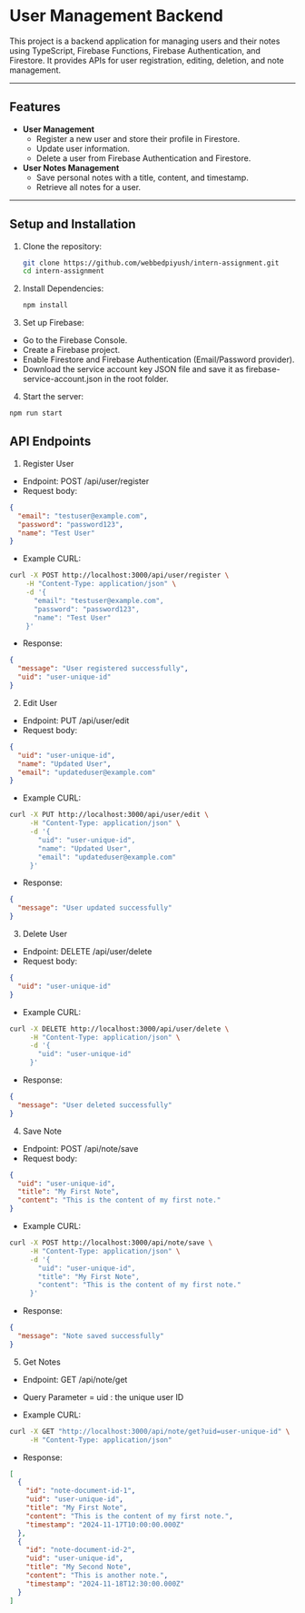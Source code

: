 # User Management Backend

This project is a backend application for managing users and their notes using TypeScript, Firebase Functions, Firebase Authentication, and Firestore. It provides APIs for user registration, editing, deletion, and note management.

---

## **Features**

- **User Management**
  - Register a new user and store their profile in Firestore.
  - Update user information.
  - Delete a user from Firebase Authentication and Firestore.
- **User Notes Management**
  - Save personal notes with a title, content, and timestamp.
  - Retrieve all notes for a user.

---

## **Setup and Installation**

1. Clone the repository:

   ```bash
   git clone https://github.com/webbedpiyush/intern-assignment.git
   cd intern-assignment

   ```

2. Install Dependencies:

   ```bash
   npm install
   ```

3. Set up Firebase:

- Go to the Firebase Console.
- Create a Firebase project.
- Enable Firestore and Firebase Authentication (Email/Password provider).
- Download the service account key JSON file and save it as firebase-service-account.json in the root folder.

4. Start the server:

```bash
npm run start
```

## **API Endpoints**

1. Register User

- Endpoint: POST /api/user/register
- Request body:

```json
{
  "email": "testuser@example.com",
  "password": "password123",
  "name": "Test User"
}
```

- Example CURL:

```bash
curl -X POST http://localhost:3000/api/user/register \
    -H "Content-Type: application/json" \
    -d '{
      "email": "testuser@example.com",
      "password": "password123",
      "name": "Test User"
    }'
```

- Response:

```json
{
  "message": "User registered successfully",
  "uid": "user-unique-id"
}
```

2. Edit User

- Endpoint: PUT /api/user/edit
- Request body:

```json
{
  "uid": "user-unique-id",
  "name": "Updated User",
  "email": "updateduser@example.com"
}
```

- Example CURL:

```bash
curl -X PUT http://localhost:3000/api/user/edit \
     -H "Content-Type: application/json" \
     -d '{
       "uid": "user-unique-id",
       "name": "Updated User",
       "email": "updateduser@example.com"
     }'
```

- Response:

```json
{
  "message": "User updated successfully"
}
```

3. Delete User

- Endpoint: DELETE /api/user/delete
- Request body:

```json
{
  "uid": "user-unique-id"
}
```

- Example CURL:

```bash
curl -X DELETE http://localhost:3000/api/user/delete \
     -H "Content-Type: application/json" \
     -d '{
       "uid": "user-unique-id"
     }'
```

- Response:

```json
{
  "message": "User deleted successfully"
}
```

4. Save Note

- Endpoint: POST /api/note/save
- Request body:

```json
{
  "uid": "user-unique-id",
  "title": "My First Note",
  "content": "This is the content of my first note."
}
```

- Example CURL:

```bash
curl -X POST http://localhost:3000/api/note/save \
     -H "Content-Type: application/json" \
     -d '{
       "uid": "user-unique-id",
       "title": "My First Note",
       "content": "This is the content of my first note."
     }'
```

- Response:

```json
{
  "message": "Note saved successfully"
}
```

5. Get Notes

- Endpoint: GET /api/note/get
- Query Parameter = uid : the unique user ID

- Example CURL:

```bash
curl -X GET "http://localhost:3000/api/note/get?uid=user-unique-id" \
     -H "Content-Type: application/json"
```

- Response:

```json
[
  {
    "id": "note-document-id-1",
    "uid": "user-unique-id",
    "title": "My First Note",
    "content": "This is the content of my first note.",
    "timestamp": "2024-11-17T10:00:00.000Z"
  },
  {
    "id": "note-document-id-2",
    "uid": "user-unique-id",
    "title": "My Second Note",
    "content": "This is another note.",
    "timestamp": "2024-11-18T12:30:00.000Z"
  }
]
```

